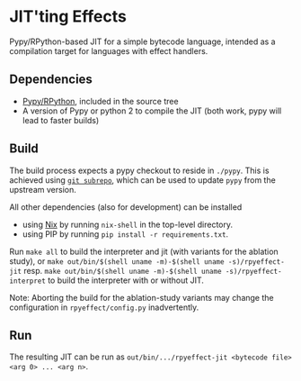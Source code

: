 # JIT'ting Effects

Pypy/RPython-based JIT for a simple bytecode language,
intended as a compilation target for languages with effect handlers.

## Dependencies

- [Pypy/RPython](https://rpython.readthedocs.io/en/latest/), included in the source tree
- A version of Pypy or python 2 to compile the JIT (both work, pypy will lead to faster builds)

## Build

The build process expects a pypy checkout to reside in `./pypy`.
This is achieved using [`git subrepo`](https://github.com/ingydotnet/git-subrepo), which
can be used to update `pypy` from the upstream version.

All other dependencies (also for development) can be installed
- using [Nix](https://github.com/NixOS/nix) by running `nix-shell` in the top-level directory.
- using PIP by running `pip install -r requirements.txt`.

Run `make all` to build the interpreter and jit (with variants for the ablation study),
or `make out/bin/$(shell uname -m)-$(shell uname -s)/rpyeffect-jit` resp. `make out/bin/$(shell uname -m)-$(shell uname -s)/rpyeffect-interpret` to build the interpreter with or without JIT.

Note: Aborting the build for the ablation-study variants may change the configuration in `rpyeffect/config.py` inadvertently.

## Run
The resulting JIT can be run as `out/bin/.../rpyeffect-jit <bytecode file> <arg 0> ... <arg n>`.
